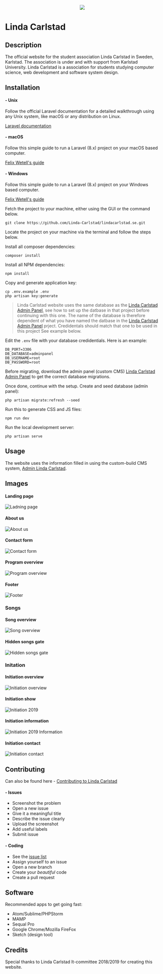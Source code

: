 <p align="center"><img src="https://lindacarlstad.se/img/logo.png"></p>

# Linda Carlstad

## Description
The official website for the student association Linda Carlstad in Sweden, Karlstad. The association is under and with support from Karlstad University. Linda Carlstad is a association for students studying computer science, web development and software system design. 

## Installation

#### - Unix
Follow the official Laravel documentation for a detailed walkthrough using any Unix system, like macOS or any distribution on Linux.

[Laravel documentation](https://laravel.com/docs/5.8/installation)

#### - macOS
Follow this simple guide to run a Laravel (8.x) project on your macOS based computer.

[Felix Wetell's guide](https://gist.github.com/felixwetell/37e9778a93563d92e751bf9b1e25f5b2)

#### - Windows
Follow this simple guide to run a Laravel (8.x) project on your Windows based computer.

[Felix Wetell's guide](https://gist.github.com/felixwetell/9e09136af52766dab4be7f616e39a5b2)

Fetch the project to your machine, either using the GUI or the command below.  

```
git clone https://github.com/Linda-Carlstad/lindacarlstad.se.git
```

Locate the project on your machine via the terminal and follow the steps below. 

Install all composer dependencies: 
```
composer install
```

Install all NPM dependencies: 
```
npm install
```

Copy and generate application key: 
```
cp .env.example .env
php artisan key:generate
```

> Linda Carlstad website uses the same database as the [Linda Carlstad Admin Panel](https://github.com/Linda-Carlstad/admin.lindacarlstad.se), see how to set up the datbase in that project before continuing with this one. The name of the database is therefore dependent of what you have named the datbase in the [Linda Carlstad Admin Panel](https://github.com/Linda-Carlstad/admin.lindacarlstad.se) prject. Credidentals should match that one to be used in this project See example below.  

Edit the `.env` file with your database credidentials. 
Here is an example:
```
DB_PORT=3306
DB_DATABASE=adminpanel
DB_USERNAME=root
DB_PASSWORD=root
```
Before migrating, download the admin panel (custom CMS) [Linda Carlstad Admin Panel](https://github.com/Linda-Carlstad/admin.lindacarlstad.se) to get the correct database migrations. 

Once done, continue with the setup. 
Create and seed database (admin panel):
```
php artisan migrate:refresh --seed
```

Run this to generate CSS and JS files:
```
npm run dev
```

Run the local development server: 
```
php artisan serve
```

## Usage
The website uses the information filled in using the custom-build CMS system, [Admin Linda Carlstad](https://github.com/Linda-Carlstad/admin.lindacarlstad.se). 

## Images
#### Landing page
![Ladning page](https://i.ibb.co/x6RkHhm/landing.png "Ladning page")

#### About us
![About us](https://i.ibb.co/DrkxcDM/about.png "About us")

#### Contact form
![Contact form](https://i.ibb.co/F4s7P7B/contact-form.png "Contact form")

#### Program overview
![Program overview](https://i.ibb.co/vDry00J/programs.png "Program overview")

#### Footer
![Footer](https://i.ibb.co/kX4j9Xv/footer.png "Footer")

### Songs
#### Song overview
![Song overview](https://i.ibb.co/bzbF0nK/songs.png "Song overview")

#### Hidden songs gate
![Hidden songs gate](https://i.ibb.co/31FNHkJ/songs-gate.png "Hidden songs gate")



### Initation
#### Initiation overview
![Initiation overview](https://i.ibb.co/0JhD9DV/initiations.png "Initiation overview")

#### Initiation show
![Initiation 2019](https://i.ibb.co/vqzXhxC/initiation-2019.png "Initiation 2019")

#### Initiation information
![Initiation 2019 Information](https://i.ibb.co/pZC32vZ/initiation-2019-info.png "Initiation 2019 Information")

#### Initiation contact
![Initiation contact](https://i.ibb.co/DYtHsVJ/initiation-2019-contact.png "Initiation contact")


## Contributing

Can also be found here - [Contributing to Linda Carlstad](https://github.com/Linda-Carlstad/lindacarlstad.se/blob/master/CONTRIBUTING.md)

#### - Issues
- Screenshot the problem
- Open a new issue
- Give it a meaningful title
- Describe the issue clearly
- Upload the screenshot
- Add useful labels
- Submit issue

#### - Coding
- See the [issue list](https://github.com/Linda-Carlstad/lindacarlstad.se/issues)
- Assign yourself to an issue
- Open a new branch
- Create your _beautiful_ code
- Create a pull request

## Software
Recommended apps to get going fast:
- Atom/Sublime/PHPStorm
- MAMP
- Sequal Pro
- Google Chrome/Mozilla FireFox
- Sketch (design tool)

## Credits
Special thanks to Linda Carlstad It-committee 2018/2019 for creating this website.
